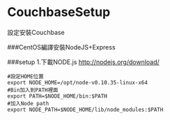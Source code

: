 # CouchbaseSetup
設定安裝Couchbase

###CentOS編譯安裝NodeJS+Express

###setup 1.下載NODE.js 
http://nodejs.org/download/

```linux
#設定HOME位置
export NODE_HOME=/opt/node-v0.10.35-linux-x64
#Bin加入到PATH裡面
export PATH=$NODE_HOME/bin:$PATH
#加入Node path
export NODE_PATH=$NODE_HOME/lib/node_modules:$PATH
````
